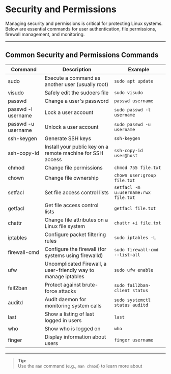 # Security and Permissions

Managing security and permissions is critical for protecting Linux systems. Below are essential commands for user authentication, file permissions, firewall management, and monitoring.

---

## Common Security and Permissions Commands

| Command                | Description                                                      | Example                                 |
|------------------------|------------------------------------------------------------------|-----------------------------------------|
| sudo                   | Execute a command as another user (usually root)                 | `sudo apt update`                       |
| visudo                 | Safely edit the sudoers file                                     | `sudo visudo`                           |
| passwd                 | Change a user's password                                         | `passwd username`                       |
| passwd -l username     | Lock a user account                                              | `sudo passwd -l username`               |
| passwd -u username     | Unlock a user account                                            | `sudo passwd -u username`               |
| ssh-keygen             | Generate SSH keys                                                | `ssh-keygen`                            |
| ssh-copy-id            | Install your public key on a remote machine for SSH access       | `ssh-copy-id user@host`                 |
| chmod                  | Change file permissions                                          | `chmod 755 file.txt`                    |
| chown                  | Change file ownership                                            | `chown user:group file.txt`             |
| setfacl                | Set file access control lists                                    | `setfacl -m u:username:rwx file.txt`    |
| getfacl                | Get file access control lists                                    | `getfacl file.txt`                      |
| chattr                 | Change file attributes on a Linux file system                    | `chattr +i file.txt`                    |
| iptables               | Configure packet filtering rules                                 | `sudo iptables -L`                      |
| firewall-cmd           | Configure the firewall (for systems using firewalld)             | `sudo firewall-cmd --list-all`          |
| ufw                    | Uncomplicated Firewall, a user-friendly way to manage iptables   | `sudo ufw enable`                       |
| fail2ban               | Protect against brute-force attacks                              | `sudo fail2ban-client status`           |
| auditd                 | Audit daemon for monitoring system calls                         | `sudo systemctl status auditd`          |
| last                   | Show a listing of last logged in users                           | `last`                                  |
| who                    | Show who is logged on                                            | `who`                                   |
| finger                 | Display information about users                                  | `finger username`                       |

---

> **Tip:**  
> Use the `man` command (e.g., `man chmod`) to learn more about